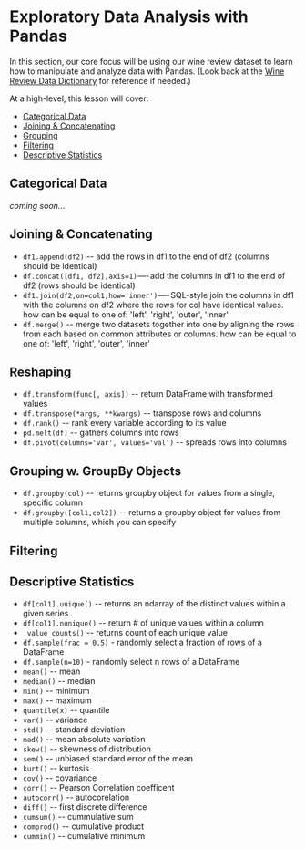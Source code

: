 <!---
{"next": "Topics/data_viz.md","title": "Exploratory Data Analysis"}
-->

# Exploratory Data Analysis with Pandas

In this section, our core focus will be using our wine review dataset to learn how to manipulate and analyze data with Pandas. (Look back at the 
[Wine Review Data Dictionary](pandas.md#wine-review-data-dictionary) for reference if needed.) 

At a high-level, this lesson will cover:

* [Categorical Data](eda.md#categorical-data)
* [Joining & Concatenating](eda.md#joining--concatenating)
* [Grouping](eda.md#grouping)
* [Filtering](eda.md#filtering)
* [Descriptive Statistics](eda.md#descriptive-statistics)

## Categorical Data

*coming soon...*

## Joining & Concatenating

* `df1.append(df2)` -- add the rows in df1 to the end of df2 (columns should be identical)
* `df.concat([df1, df2],axis=1)` —- add the columns in df1 to the end of df2 (rows should be identical)
* `df1.join(df2,on=col1,how='inner')` —- SQL-style join the columns in df1 with the columns on df2 where the rows for col have identical values. how can be equal to one of: 'left', 'right', 'outer', 'inner'
* `df.merge()` -- merge two datasets together into one by aligning the rows from each based on common attributes or columns. how can be equal to one of: 'left', 'right', 'outer', 'inner'

## Reshaping

* `df.transform(func[, axis])` -- return DataFrame with transformed values
* `df.transpose(*args, **kwargs)` -- transpose rows and columns
* `df.rank()` -- rank every variable according to its value
* `pd.melt(df)` -- gathers columns into rows
* `df.pivot(columns='var', values='val')` -- spreads rows into columns

## Grouping w. GroupBy Objects

* `df.groupby(col)` -- returns groupby object for values from a single, specific column
* `df.groupby([col1,col2])` -- returns a groupby object for values from multiple columns, which you can specify

## Filtering


## Descriptive Statistics

* `df[col1].unique()` -- returns an ndarray of the distinct values within a given series
* `df[col1].nunique()` -- return # of unique values within a column
* `.value_counts()` -- returns count of each unique value
* `df.sample(frac = 0.5)` - randomly select a fraction of rows of a DataFrame
* `df.sample(n=10)` - randomly select n rows of a DataFrame
* `mean()` -- mean
* `median()` -- median
* `min()` -- minimum
* `max()` -- maximum
* `quantile(x)` -- quantile
* `var()` -- variance
* `std()` -- standard deviation
* `mad()` -- mean absolute variation
* `skew()` -- skewness of distribution
* `sem()` -- unbiased standard error of the mean
* `kurt()` -- kurtosis
* `cov()` -- covariance
* `corr()` -- Pearson Correlation coefficent
* `autocorr()` -- autocorelation
* `diff()` -- first discrete difference
* `cumsum()` -- cummulative sum
* `comprod()` -- cumulative product
* `cummin()` -- cumulative minimum
